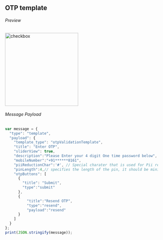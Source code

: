 ##  OTP template

###### Preview

<img width="241" alt="checkbox" src="https://github.com/Koredotcom/web-kore-sdk/assets/131746603/48993986-bcf1-4263-a277-cb8e170f0227">

###### Message Payload

```js
var message = {
  "type": "template",
  "payload": {
    "template_type": "otpValidationTemplate",
    "title": "Enter OTP",
    "sliderView": true,
    "description":"Please Enter your 4 digit One time password below",
    "mobileNumber":"+91******8161",
    "piiReductionChar":'#', // Special charater that is used for Pii reduction
    "pinLength":4,// specifies the length of the pin, it should be minimun 4
    "otpButtons": [
      {
        "title": "Submit",
        "type":"submit"
      },
      {
          "title":"Resend OTP",
          "type":"resend",
          "payload":"resend"
      }
    ]
  }
};
print(JSON.stringify(message)); 
```
